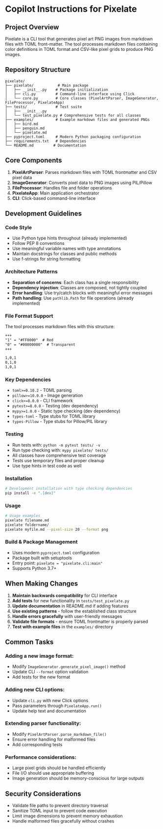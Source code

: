 # Copilot Instructions for Pixelate

## Project Overview

Pixelate is a CLI tool that generates pixel art PNG images from markdown files with TOML front-matter. The tool processes markdown files containing color definitions in TOML format and CSV-like pixel grids to produce PNG images.

## Repository Structure

```
pixelate/
├── pixelate/           # Main package
│   ├── __init__.py    # Package initialization  
│   ├── cli.py         # Command-line interface using Click
│   └── core.py        # Core classes (PixelArtParser, ImageGenerator, FileProcessor, PixelateApp)
├── tests/             # Test suite
│   ├── __init__.py    
│   └── test_pixelate.py # Comprehensive tests for all classes
├── examples/          # Example markdown files and generated PNGs
│   ├── bird.md
│   ├── penguin.md
│   └── pixelate.md
├── pyproject.toml     # Modern Python packaging configuration
├── requirements.txt   # Dependencies
└── README.md         # Documentation
```

## Core Components

1. **PixelArtParser**: Parses markdown files with TOML frontmatter and CSV pixel data
2. **ImageGenerator**: Converts pixel data to PNG images using PIL/Pillow
3. **FileProcessor**: Handles file and folder operations
4. **PixelateApp**: Main application orchestrator
5. **CLI**: Click-based command-line interface

## Development Guidelines

### Code Style
- Use Python type hints throughout (already implemented)
- Follow PEP 8 conventions
- Use meaningful variable names with type annotations
- Maintain docstrings for classes and public methods
- Use f-strings for string formatting

### Architecture Patterns
- **Separation of concerns**: Each class has a single responsibility
- **Dependency injection**: Classes are composed, not tightly coupled
- **Error handling**: Use try/catch blocks with meaningful error messages
- **Path handling**: Use `pathlib.Path` for file operations (already implemented)

### File Format Support
The tool processes markdown files with this structure:
```markdown
+++
"1" = "#FF0000"  # Red
"0" = "#00000000"  # Transparent
+++

1,0,1
0,1,0
1,0,1
```

### Key Dependencies
- `toml>=0.10.2` - TOML parsing
- `pillow>=10.0.0` - Image generation
- `click>=8.0.0` - CLI framework
- `pytest>=8.0.0` - Testing (dev dependency)
- `mypy>=1.0.0` - Static type checking (dev dependency)
- `types-toml` - Type stubs for TOML library
- `types-Pillow` - Type stubs for Pillow/PIL library

### Testing
- Run tests with: `python -m pytest tests/ -v`
- Run type checking with: `mypy pixelate/ tests/`
- All classes have comprehensive test coverage
- Tests use temporary files and proper cleanup
- Use type hints in test code as well

### Installation
```bash
# Development installation with type checking dependencies
pip install -e ".[dev]"
```

### Usage
```bash
# Usage examples
pixelate filename.md
pixelate foldername/
pixelate myfile.md --pixel-size 20 --format png
```

### Build & Package Management
- Uses modern `pyproject.toml` configuration
- Package built with setuptools
- Entry point: `pixelate = "pixelate.cli:main"`
- Supports Python 3.7+

## When Making Changes

1. **Maintain backwards compatibility** for CLI interface
2. **Add tests** for new functionality in `tests/test_pixelate.py`
3. **Update documentation** in README.md if adding features
4. **Use existing patterns** - follow the established class structure
5. **Handle errors gracefully** with user-friendly messages
6. **Validate file formats** - ensure TOML frontmatter is properly parsed
7. **Test with example files** in the `examples/` directory

## Common Tasks

### Adding a new image format:
- Modify `ImageGenerator.generate_pixel_image()` method
- Update CLI `--format` option validation
- Add tests for the new format

### Adding new CLI options:
- Update `cli.py` with new Click options
- Pass parameters through `PixelateApp.run()`
- Update help text and documentation

### Extending parser functionality:
- Modify `PixelArtParser.parse_markdown_file()`
- Ensure error handling for malformed files
- Add corresponding tests

### Performance considerations:
- Large pixel grids should be handled efficiently
- File I/O should use appropriate buffering
- Image generation should be memory-conscious for large outputs

## Security Considerations
- Validate file paths to prevent directory traversal
- Sanitize TOML input to prevent code execution
- Limit image dimensions to prevent memory exhaustion
- Handle malformed files gracefully without crashes